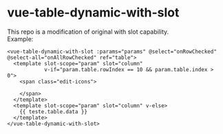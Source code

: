 # vue-table-dynamic-with-slot

This repo is a modification of original with slot capability.<br>
Example: 
```vue
<vue-table-dynamic-with-slot :params="params" @select="onRowChecked" @select-all="onAllRowChecked" ref="table">
  <template slot-scope="param" slot="column"
            v-if="param.table.rowIndex == 10 && param.table.index > 0">
    <span class="edit-icons">
     
    </span>
  </template>
  <template slot-scope="param" slot="column" v-else>
    {{ teste.table.data }}
  </template>
</vue-table-dynamic-with-slot>
```
<br>